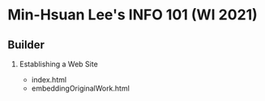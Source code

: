 # Min-Hsuan Lee's INFO 101 (WI 2021)

## Builder

1. Establishing a Web Site

    - index.html
    - embeddingOriginalWork.html

